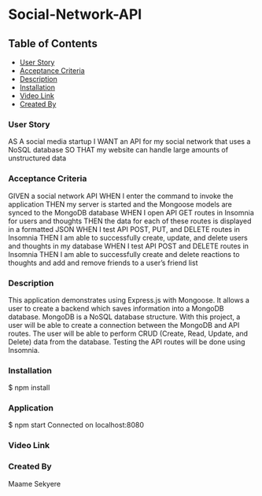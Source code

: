 # Social-Network-API

## Table of Contents
- [User Story](https://github.com/MaameSekyere/Social-Network-API#user-story)
- [Acceptance Criteria](https://github.com/MaameSekyere/Social-Network-API#acceptance-criteria)
- [Description](https://github.com/MaameSekyere/Social-Network-API#description)
- [Installation](https://github.com/MaameSekyere/Social-Network-API#installation)
- [Video Link](https://github.com/MaameSekyere/Social-Network-API#video-link)
- [Created By](https://github.com/MaameSekyere/Social-Network-API#Maaame-Sekyere)

### User Story

AS A social media startup
I WANT an API for my social network that uses a NoSQL database
SO THAT my website can handle large amounts of unstructured data

### Acceptance Criteria

GIVEN a social network API
WHEN I enter the command to invoke the application
THEN my server is started and the Mongoose models are synced to the MongoDB database
WHEN I open API GET routes in Insomnia for users and thoughts
THEN the data for each of these routes is displayed in a formatted JSON
WHEN I test API POST, PUT, and DELETE routes in Insomnia
THEN I am able to successfully create, update, and delete users and thoughts in my database
WHEN I test API POST and DELETE routes in Insomnia
THEN I am able to successfully create and delete reactions to thoughts and add and remove friends to a user’s friend list

### Description

This application demonstrates using Express.js with Mongoose. It allows a user to create a backend which saves information into a MongoDB database. MongoDB is a NoSQL database structure. With this project, a user will be able to create a connection between the MongoDB and API routes. The user will be able to perform CRUD (Create, Read, Update, and Delete) data from the database. Testing the API routes will be done using Insomnia.

### Installation

$ npm install

### Application

$ npm start
Connected on localhost:8080

### Video Link

### Created By

Maame Sekyere
